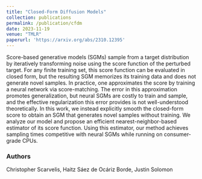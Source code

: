 ```yaml
---
title: "Closed-Form Diffusion Models"
collection: publications
permalink: /publication/cfdm
date: 2023-11-19
venue: "TMLR"
paperurl: 'https://arxiv.org/abs/2310.12395'
---
```

Score-based generative models (SGMs) sample from a target distribution by iteratively transforming noise using the score function of the perturbed target. For any finite training set, this score function can be evaluated in closed form, but the resulting SGM memorizes its training data and does not generate novel samples. In practice, one approximates the score by training a neural network via score-matching. The error in this approximation promotes generalization, but neural SGMs are costly to train and sample, and the effective regularization this error provides is not well-understood theoretically. In this work, we instead explicitly smooth the closed-form score to obtain an SGM that generates novel samples without training. We analyze our model and propose an efficient nearest-neighbor-based estimator of its score function. Using this estimator, our method achieves sampling times competitive with neural SGMs while running on consumer-grade CPUs.

### Authors

Christopher Scarvelis, Haitz Sáez de Ocáriz Borde, Justin Solomon
